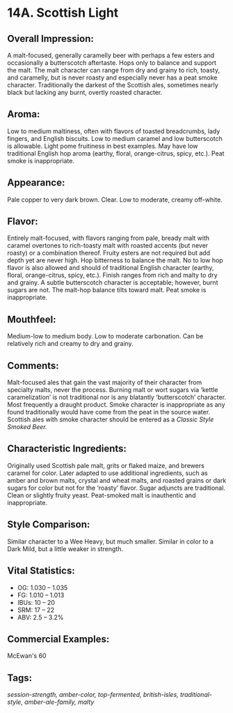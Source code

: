 # 14A. Scottish Light

## Overall Impression: 

A malt-focused, generally caramelly beer with perhaps a few esters and occasionally a butterscotch aftertaste. Hops only to balance and support the malt. The malt character can range from dry and grainy to rich, toasty, and caramelly, but is never roasty and especially never has a peat smoke character. Traditionally the darkest of the Scottish ales, sometimes nearly black but lacking any burnt, overtly roasted character.

## Aroma: 

Low to medium maltiness, often with flavors of toasted breadcrumbs, lady fingers, and English biscuits. Low to medium caramel and low butterscotch is allowable. Light pome fruitiness in best examples. May have low traditional English hop aroma (earthy, floral, orange-citrus, spicy, etc.). Peat smoke is inappropriate.

## Appearance: 

Pale copper to very dark brown. Clear. Low to moderate, creamy off-white.

## Flavor: 

Entirely malt-focused, with flavors ranging from pale, bready malt with caramel overtones to rich-toasty malt with roasted accents (but never roasty) or a combination thereof. Fruity esters are not required but add depth yet are never high. Hop bitterness to balance the malt. No to low hop flavor is also allowed and should of traditional English character (earthy, floral, orange-citrus, spicy, etc.). Finish ranges from rich and malty to dry and grainy. A subtle butterscotch character is acceptable; however, burnt sugars are not. The malt-hop balance tilts toward malt. Peat smoke is inappropriate.

## Mouthfeel: 

Medium-low to medium body. Low to moderate carbonation. Can be relatively rich and creamy to dry and grainy.

## Comments: 

Malt-focused ales that gain the vast majority of their character from specialty malts, never the process. Burning malt or wort sugars via ‘kettle caramelization’ is not traditional nor is any blatantly ‘butterscotch’ character. Most frequently a draught product. Smoke character is inappropriate as any found traditionally would have come from the peat in the source water. Scottish ales with smoke character should be entered as a _Classic Style Smoked Beer._

## Characteristic Ingredients: 

Originally used Scottish pale malt, grits or flaked maize, and brewers caramel for color. Later adapted to use additional ingredients, such as amber and brown malts, crystal and wheat malts, and roasted grains or dark sugars for color but not for the ‘roasty’ flavor. Sugar adjuncts are traditional. Clean or slightly fruity yeast. Peat-smoked malt is inauthentic and inappropriate.

## Style Comparison: 

Similar character to a Wee Heavy, but much smaller. Similar in color to a Dark Mild, but a little weaker in strength.

## Vital Statistics:	

- OG:	1.030 – 1.035
- FG:	1.010 – 1.013
- IBUs:	10 – 20	
- SRM:	17 – 22	
- ABV:	2.5 – 3.2%

## Commercial Examples: 

McEwan's 60

## Tags: 
_session-strength, amber-color, top-fermented, british-isles, traditional-style, amber-ale-family, malty_
